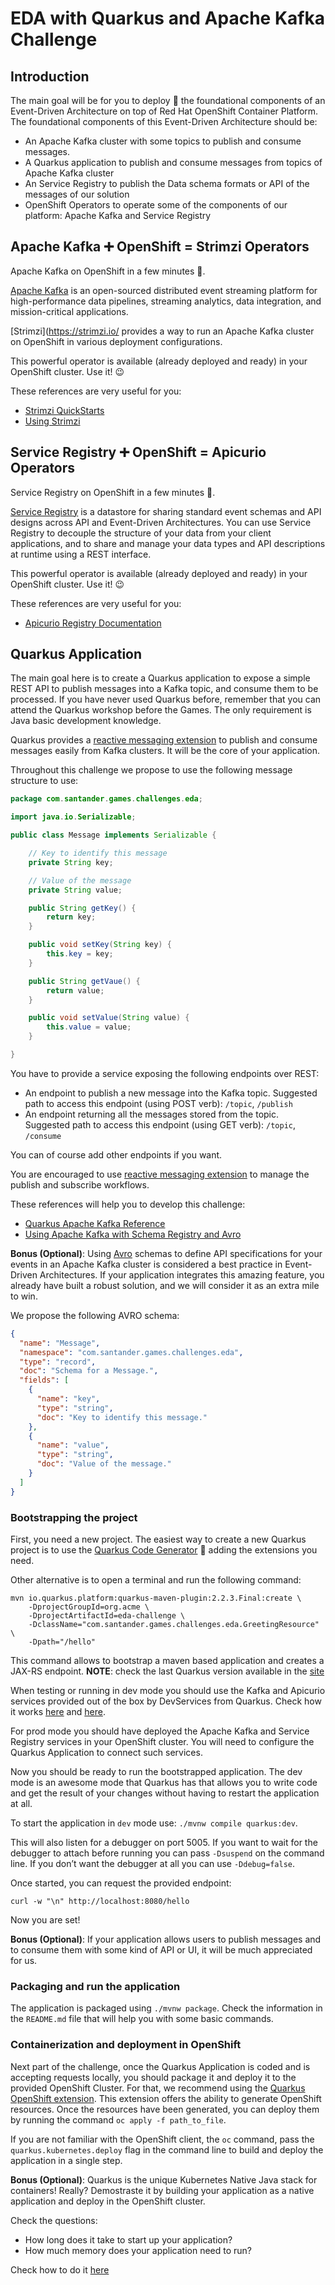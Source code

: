 # EDA with Quarkus and Apache Kafka Challenge

## Introduction

The main goal will be for you to deploy 🚀 the foundational components of an Event-Driven Architecture on
top of Red Hat OpenShift Container Platform. The foundational components of
this Event-Driven Architecture should be:

- An Apache Kafka cluster with some topics to publish and consume messages.
- A Quarkus application to publish and consume messages from topics of Apache Kafka cluster
- An Service Registry to publish the Data schema formats or API of the messages of our solution
- OpenShift Operators to operate some of the components of our platform: Apache Kafka and Service Registry

## Apache Kafka ➕ OpenShift = Strimzi Operators

Apache Kafka on OpenShift in a few minutes 💪.

[Apache Kafka](https://kafka.apache.org) is an open-sourced distributed event streaming platform
for high-performance data pipelines, streaming analytics, data integration, and mission-critical applications.

[Strimzi](https://strimzi.io/ provides a way to run an Apache Kafka cluster on OpenShift in
various deployment configurations.

This powerful operator is available (already deployed and ready) in your OpenShift cluster. Use it! 😉

These references are very useful for you:

* [Strimzi QuickStarts](https://strimzi.io/quickstarts/)
* [Using Strimzi](https://strimzi.io/docs/operators/latest/using.html)

## Service Registry ➕ OpenShift = Apicurio Operators

Service Registry on OpenShift in a few minutes 💪.

[Service Registry](https://www.apicur.io/registry/) is a datastore for sharing standard event schemas
and API designs across API and Event-Driven Architectures. You can use Service Registry to decouple
the structure of your data from your client applications, and to share and manage your data types
and API descriptions at runtime using a REST interface.

This powerful operator is available (already deployed and ready) in your OpenShift cluster. Use it! 😉

These references are very useful for you:

* [Apicurio Registry Documentation](https://www.apicur.io/registry/docs/apicurio-registry/2.0.1.Final/index.html)

## Quarkus Application

The main goal here is to create a Quarkus application to expose a simple REST API to publish messages into a
Kafka topic, and consume them to be processed. If you have never used Quarkus before, remember that you
can attend the Quarkus workshop before the Games. The only requirement is Java basic development knowledge.

Quarkus provides a [reactive messaging extension](https://smallrye.io/smallrye-reactive-messaging/smallrye-reactive-messaging/3.9/index.html)
to publish and consume messages easily from Kafka clusters. It will be the core of your application.

Throughout this challenge we propose to use the following message structure to use:

```java
package com.santander.games.challenges.eda;

import java.io.Serializable;

public class Message implements Serializable {

    // Key to identify this message
    private String key;

    // Value of the message
    private String value;

    public String getKey() {
        return key;
    }

    public void setKey(String key) {
        this.key = key;
    }

    public String getVaue() {
        return value;
    }

    public void setValue(String value) {
        this.value = value;
    }

}
```

You have to provide a service exposing the following endpoints over REST:

- An endpoint to publish a new message into the Kafka topic. Suggested path to access
this endpoint (using POST verb): `/topic`, `/publish`
- An endpoint returning all the messages stored from the topic. Suggested path to access
this endpoint (using GET verb): `/topic`, `/consume`

You can of course add other endpoints if you want.

You are encouraged to use [reactive messaging extension](https://smallrye.io/smallrye-reactive-messaging/smallrye-reactive-messaging/3.9/index.html)
to manage the publish and subscribe workflows.

These references will help you to develop this challenge:

* [Quarkus Apache Kafka Reference](https://quarkus.io/guides/kafka)
* [Using Apache Kafka with Schema Registry and Avro](https://quarkus.io/guides/kafka-schema-registry-avro)

**Bonus (Optional)**: Using [Avro](https://avro.apache.org/) schemas to define API specifications for your
events in an Apache Kafka cluster is considered a best practice in Event-Driven Architectures. If your
application integrates this amazing feature, you already have built a robust solution, and we will
consider it as an extra mile to win.

We propose the following AVRO schema:

```json
{
  "name": "Message",
  "namespace": "com.santander.games.challenges.eda",
  "type": "record",
  "doc": "Schema for a Message.",
  "fields": [
    {
      "name": "key",
      "type": "string",
      "doc": "Key to identify this message."
    },
    {
      "name": "value",
      "type": "string",
      "doc": "Value of the message."
    }
  ]
}
```

### Bootstrapping the project

First, you need a new project. The easiest way to create a new Quarkus project is to use the
[Quarkus Code Generator](https://code.quarkus.io/) 🏃 adding the extensions you need.

Other alternative is to open a terminal and run the following command:

```shell
mvn io.quarkus.platform:quarkus-maven-plugin:2.2.3.Final:create \
    -DprojectGroupId=org.acme \
    -DprojectArtifactId=eda-challenge \
    -DclassName="com.santander.games.challenges.eda.GreetingResource" \
    -Dpath="/hello"
```

This command allows to bootstrap a maven based application and creates a JAX-RS endpoint.
**NOTE**: check the last Quarkus version available in the [site](https://quarkus.io/)

When testing or running in dev mode you should use the Kafka and Apicurio services provided
out of the box by DevServices from Quarkus. Check how it works [here](https://quarkus.io/guides/kafka-dev-services)
and [here](https://quarkus.io/guides/apicurio-registry-dev-services).

For prod mode you should have deployed the Apache Kafka and Service Registry services in your
OpenShift cluster. You will need to configure the Quarkus Application to connect such services.

Now you should be ready to run the bootstrapped application. The dev mode is an awesome mode that
Quarkus has that allows you to write code and get the result of your changes without having to
restart the application at all.

To start the application in `dev` mode use: `./mvnw compile quarkus:dev`.

This will also listen for a debugger on port 5005. If you want to wait for the debugger to attach
before running you can pass `-Dsuspend` on the command line. If you don’t want the debugger
at all you can use `-Ddebug=false`.

Once started, you can request the provided endpoint: 

```shell
curl -w "\n" http://localhost:8080/hello
```

Now you are set!

**Bonus (Optional)**: If your application allows users to publish messages and to consume them with
some kind of API or UI, it will be much appreciated for us.

### Packaging and run the application

The application is packaged using `./mvnw package`. Check the information in the `README.md` file
that will help you with some basic commands.

### Containerization and deployment in OpenShift

Next part of the challenge, once the Quarkus Application is coded and is accepting requests
locally, you should package it and deploy it to the provided OpenShift Cluster. For that, we
recommend using the [Quarkus OpenShift extension](https://quarkus.io/guides/deploying-to-openshift). This
extension offers the ability to generate OpenShift resources. Once the resources have been
generated, you can deploy them by running the command `oc apply -f path_to_file`.

If you are not familiar with the OpenShift client, the `oc` command, pass the `quarkus.kubernetes.deploy`
flag in the command line to build and deploy the application in a single step.

**Bonus (Optional)**: Quarkus is the unique Kubernetes Native Java stack for containers! Really? Demostraste
it by building your application as a native application and deploy in the OpenShift cluster.

Check the questions:
- How long does it take to start up your application?
- How much memory does your application need to run?

Check how to do it [here](https://quarkus.io/guides/building-native-image)
